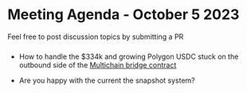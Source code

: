 # Meeting Agenda - October 5 2023

Feel free to post discussion topics by submitting a PR

### 

 - How to handle the $334k and growing Polygon USDC stuck on the
   outbound side of the [Multichain bridge
   contract](https://polygonscan.com/address/0xd69b31c3225728cc57ddaf9be532a4ee1620be51)
   
 - Are you happy with the current the snapshot system?
